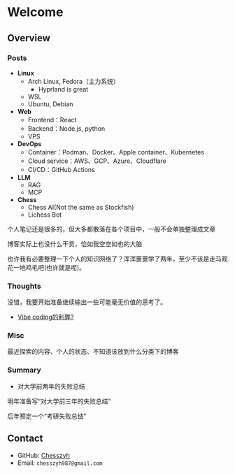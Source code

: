# Welcome

## Overview

### Posts

- **Linux**
    - Arch Linux, Fedora（主力系统）
        - Hyprland is great
    - WSL
    - Ubuntu, Debian
- **Web**
    - Frontend：React
    - Backend：Node.js, python
    - VPS
- **DevOps**
    - Container：Podman、Docker、Apple container、Kubernetes
    - Cloud service：AWS、GCP、Azure、Cloudflare
    - CI/CD：GitHub Actions
- **LLM**
    - RAG
    - MCP
- **Chess**
    - Chess AI(Not the same as Stockfish)
    - Lichess Bot

个人笔记还是很多的，但大多都散落在各个项目中，一般不会单独整理成文章

博客实际上也没什么干货，恰如我空空如也的大脑

也许我有必要整理一下个人的知识网络了？浑浑噩噩学了两年，至少不该是走马观花一地鸡毛吧(也许就是呢)。

### Thoughts

没错，我要开始准备继续输出一些可能毫无价值的思考了。

- [Vibe coding的利弊?](thoughts/Is-vibe-coding-good-for-me.md)

### Misc

最近探索的内容、个人的状态、不知道该放到什么分类下的博客

### Summary

- 对大学前两年的失败总结

明年准备写“对大学前三年的失败总结”

后年预定一个“考研失败总结”

## Contact

- GitHub: [Chesszyh](https://github.com/Chesszyh)
- Email: `chesszyh987@gmail.com`